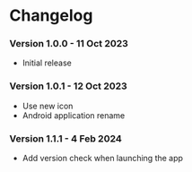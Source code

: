 # Changelog

### Version 1.0.0 - 11 Oct 2023

- Initial release

### Version 1.0.1 - 12 Oct 2023

- Use new icon
- Android application rename

### Version 1.1.1 - 4 Feb 2024

- Add version check when launching the app